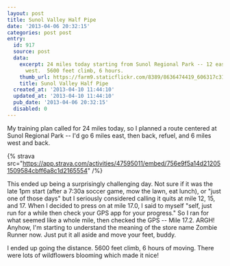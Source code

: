 ```yaml
---
layout: post
title: Sunol Valley Half Pipe
date: '2013-04-06 20:32:15'
categories: post post
entry:
  id: 917
  source: post
  data:
    excerpt: 24 miles today starting from Sunol Regional Park -- 12 east, then 12
      west.  5600 feet climb, 6 hours.
    thumb_url: https://farm9.staticflickr.com/8389/8636474419_606317c317_q.jpg
    title: Sunol Valley Half Pipe
  created_at: '2013-04-10 11:44:10'
  updated_at: '2013-04-10 11:44:10'
  pub_date: '2013-04-06 20:32:15'
  disabled: 0
---
```

My training plan called for 24 miles today, so I planned a route centered at Sunol Regional Park -- I'd go 6 miles east, then back, refuel, and 6 miles west and back.

{% strava src="https://app.strava.com/activities/47595011/embed/756e9f5a14d212051509584cbff6a8c1d2165554" /%}

This ended up being a surprisingly challenging day.  Not sure if it was the late 1pm start (after a 7:30a soccer game, mow the lawn, eat lunch), or "just one of those days" but I seriously considered calling it quits at mile 12, 15, and 17.  When I decided to press on at mile 17.0, I said to myself "self, just run for a while then check your GPS app for your progress."  So I ran for what seemed like a whole mile, then checked the GPS -- Mile 17.2.  ARGH!  Anyhow, I'm starting to understand the meaning of the store name Zombie Runner now.  Just put it all aside and move your feet, buddy.

I ended up going the distance.  5600 feet climb, 6 hours of moving.  There were lots of wildflowers blooming which made it nice!
